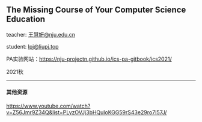 ## The Missing Course of Your Computer Science Education

teacher: 王慧妍@nju.edu.cn

student: lpj@liupj.top

PA实验网站：https://nju-projectn.github.io/ics-pa-gitbook/ics2021/

2021秋

---



#### 其他资源

https://www.youtube.com/watch?v=Z56Jmr9Z34Q&list=PLyzOVJj3bHQuloKGG59rS43e29ro7I57J/
